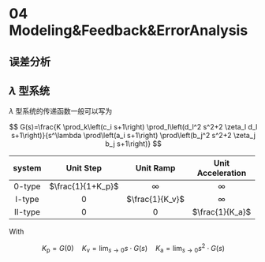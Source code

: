 # 04 Modeling&Feedback&ErrorAnalysis

## 误差分析

## $\lambda$ 型系统

$\lambda$ 型系统的传递函数一般可以写为

$$
G(s)=\frac{K \prod_k\left(c_i s+1\right) \prod_l\left(d_l^2 s^2+2 \zeta_l d_l s+1\right)}{s^\lambda \prod\left(a_i s+1\right) \prod\left(b_j^2 s^2+2 \zeta_j b_j s+1\right)}
$$

| system | Unit Step | Unit Ramp | Unit <br> Acceleration |
| :---: | :---: | :---: | :---: |
| 0-type | $\frac{1}{1+K_p}$ | $\infty$ | $\infty$ |
| I-type | 0 | $\frac{1}{K_v}$ | $\infty$ |
| II-type | 0 | 0 | $\frac{1}{K_a}$ |

With  

$$
K_{\mathrm{p}}=G(0) \quad K_{\mathrm{v}}=\lim _{s \rightarrow 0} s \cdot G(s) \quad K_{\mathrm{a}}=\lim _{s \rightarrow 0} s^2 \cdot G(s)
$$
